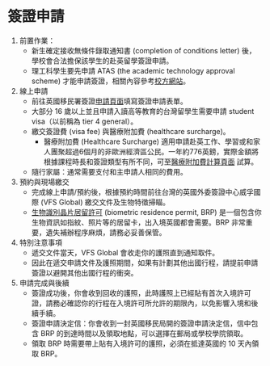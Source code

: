 # 簽證申請


1. 前置作業：
    * 新生確定接收無條件錄取通知書 (completion of conditions letter) 後，學校會合法擔保該學生的赴英留學簽證申請。
    * 理工科學生要先申請 ATAS (the academic technology approval scheme) 才能申請簽證，相關內容參考[校方網站](https://www.ox.ac.uk/students/visa/before/ATAS)。
2. 線上申請
    * 前往英國移民署簽證[申請頁面](https://www.gov.uk/student-visa)填寫簽證申請表單。
    * 大部分 16 歲以上並且申請入讀高等教育的台灣留學生需要申請 student visa（以前稱為 tier 4 general）。
    * 繳交簽證費 (visa fee) 與醫療附加費 (healthcare surcharge)。
        * 醫療附加費 (Healthcare Surcharge) 適用申請赴英工作、學習或和家人團聚超過6個月的非歐洲經濟區公民。一年約776英鎊，實際金額將根據課程時長和簽證類型有所不同，可至[醫療附加費計算頁面](https://www.immigration-health-surcharge.service.gov.uk/checker/type) 試算。
    * 隨行家屬：通常需要支付和主申請人相同的費用。  
3. 預約與現場繳交
    * 完成線上申請/預約後，根據預約時間前往台灣的英國外委簽證中心威孚國際 (VFS Global) 繳交文件及生物特徵掃瞄。
    * [生物識別晶片居留許可](https://www.gov.uk/biometric-residence-permits) (biometric residence permit, BRP) 是一個包含你生物資訊如指紋、照片等的居留卡，出入境英國都會需要。BRP 非常重要，遺失補辦程序麻煩，請務必妥善保管。
4. 特別注意事項
     * 遞交文件當天，VFS Global 會收走你的護照直到通知取件。
     * 因此在遞交申請文件及護照期間，如果有計劃其他出國行程，請提前申請簽證以避開其他出國行程的衝突。
5. 申請完成與後續
    * 簽證成功後，你會收到回收的護照，此時護照上已經貼有首次入境許可證，請務必確認你的行程在入境許可所允許的期限內，以免影響入境和後續手續。  
    * 簽證申請決定信：你會收到一封英國移民局開的簽證申請決定信，信中包含 BRP 的到達時間以及領取地點，可以選擇在郵局或學校學院領取。  
    * 領取 BRP 時需要帶上貼有入境許可的護照，必須在抵達英國的 10 天內領取 BRP。
